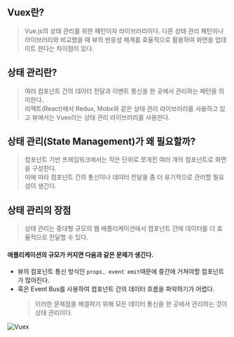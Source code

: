 ## Vuex란?

> Vue.js의 상태 관리를 위한 패턴이자 라이브러리이다. 다른 상태 관리 패턴이나 라이브러리와 비교했을 때 뷰의 반응성 체계를 효율적으로 활용하여 화면을 업데이트 한다는 차이점이 있다.

## 상태 관리란?

> 여러 컴포넌트 간의 데이터 전달과 이벤트 통신을 한 곳에서 관리하는 패턴을 의미한다.  
> 리액트(React)에서 Redux, Mobx와 같은 상태 관리 라이브러리를 사용하고 있고 뷰에서는 Vuex라는 상태 관리 라이브러리를 사용한다.

## 상태 관리(State Management)가 왜 필요할까?

> 컴포넌트 기반 프레임워크에서는 작은 단위로 쪼개진 여러 개의 컴포넌트로 화면을 구성한다.  
> 이에 따라 컴포넌트 간의 통신이나 데이터 전달을 좀 더 유기적으로 관리할 필요성이 생긴다.

## 상태 관리의 장점

> 상태 관리는 중대형 규모의 웹 애플리케이션에서 컴포넌트 간에 데이터를 더 효율적으로 전달할 수 있다.

#### 애플리케이션의 규모가 커지면 다음과 같은 문제가 생긴다.

- 뷰의 컴포넌트 통신 방식인 `props, event emit`때문에 중간에 거쳐야할 컴포넌트가 많아진다.
- 혹은 Event Bus를 사용하여 컴포넌트 간의 데이터 흐름을 파악하기가 어렵다.
  > 이러한 문제점을 해결하기 위해 모든 데이터 통신을 한 곳에서 관리하는 것이 상태 관리이다.

![Vuex](https://vuex.vuejs.org/vuex.png)
